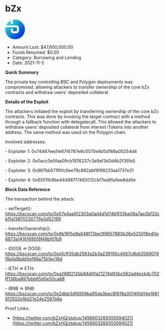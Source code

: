 # bZx
![bZx](/rektimages/bZx.png)
- Amount Lost: $47,600,000.00
- Funds Returned: $0.00
- Category: Borrowing and Lending
- Date: 2021-11-5

**Quick Summary**

The private key controlling BSC and Polygon deployments was compromised, allowing attackers to transfer ownership of the core bZx contracts and withdraw users' deposited collateral.

  


 **Details of the Exploit**

The attackers initiated the exploit by transferring ownership of the core bZx contracts. This was done by invoking the target contract with a method through a fallback function with delegatecall. This allowed the attackers to withdraw users' deposited collateral from interest iTokens into another address. The same method was used on the Polygon chain.

  


Involved addresses:

\- Exploiter 1: 0x74487eed1e67f4787e8c0570e8d5d168a05254d4

\- Exploiter 2: 0x0acc0e5faa09cb1976237c3a9af3d3d4b2f35fa5

\- Exploiter 3: 0x967bb571f0fc9ee79c892abf9f99233aa1737e31

\- Exploiter 4: 0x6551fb9be444987f7482012cbf7ea95a1ee8dd0e

  


 **Block Data Reference**

The transaction behind the attack:

\- setTerget(): https://bscscan.com/tx/0x57e4aa5f2303a0ad4d1d74b1f33ba08a7ae2bf33cb1fa13870230779a3d52199

\- transferOwnership(): https://bscscan.com/tx/0x9b16f5e8a648f72be3f9657880b26e525018e40e8873a14161690f8f48bf01b9

\- iDOGE => DOGE: https://bscscan.com/tx/0xd1cff35db2583a2b3a239195c4567c8b63589079f8a1a9bdd0ef88a75b1ec18d

\- iETH => ETH: https://bscscan.com/tx/0xa288f212bb84d0fa21274d93bc562ad4ecb4c702ff136ba897bbb65d0e50ca88

\- iBNB => BNB: https://bscscan.com/tx/0x2dbb3df6959ba95da3bec8f618a3014f0d14e16816f2502e16d21e24e2597b6a


Proof Links:
- [https://twitter.com/bZxHQ/status/1456603269355094021](https://twitter.com/bZxHQ/status/1456603269355094021)



